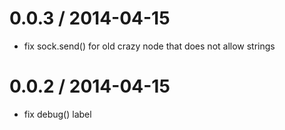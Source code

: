
0.0.3 / 2014-04-15
==================

 * fix sock.send() for old crazy node that does not allow strings

0.0.2 / 2014-04-15
==================

 * fix debug() label
